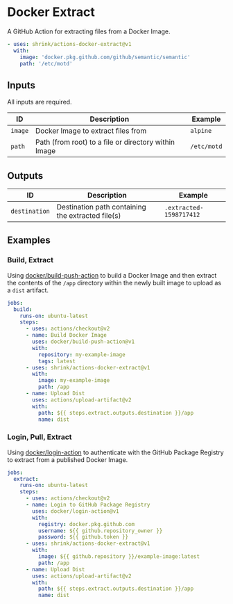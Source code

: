 # Docker Extract

A GitHub Action for extracting files from a Docker Image.

```yaml
- uses: shrink/actions-docker-extract@v1
  with:
    image: 'docker.pkg.github.com/github/semantic/semantic'
    path: '/etc/motd'
```

## Inputs

All inputs are required.

| ID  | Description | Example |
| --- | ----------- | ------- |
| `image` | Docker Image to extract files from | `alpine` |
| `path` | Path (from root) to a file or directory within Image | `/etc/motd` |

## Outputs

| ID  | Description | Example |
| --- | ----------- | ------- |
| `destination` | Destination path containing the extracted file(s) | `.extracted-1598717412` |

## Examples

### Build, Extract

Using [docker/build-push-action][build-push-action] to build a Docker
Image and then extract the contents of the `/app` directory within the newly
built image to upload as a `dist` artifact.

```yaml
jobs:
  build:
    runs-on: ubuntu-latest
    steps:
      - uses: actions/checkout@v2
      - name: Build Docker Image
        uses: docker/build-push-action@v1
        with:
          repository: my-example-image
          tags: latest
      - uses: shrink/actions-docker-extract@v1
        with:
          image: my-example-image
          path: /app
      - name: Upload Dist
        uses: actions/upload-artifact@v2
        with:
          path: ${{ steps.extract.outputs.destination }}/app
          name: dist
```

### Login, Pull, Extract

Using [docker/login-action][login-action] to authenticate with the GitHub
Package Registry to extract from a published Docker Image.

```yaml
jobs:
  extract:
    runs-on: ubuntu-latest
    steps:
      - uses: actions/checkout@v2
      - name: Login to GitHub Package Registry
        uses: docker/login-action@v1
        with:
          registry: docker.pkg.github.com
          username: ${{ github.repository_owner }}
          password: ${{ github.token }}
      - uses: shrink/actions-docker-extract@v1
        with:
          image: ${{ github.repository }}/example-image:latest
          path: /app
      - name: Upload Dist
        uses: actions/upload-artifact@v2
        with:
          path: ${{ steps.extract.outputs.destination }}/app
          name: dist
```

[build-push-action]: https://github.com/docker/build-push-action
[login-action]: https://github.com/docker/login-action
